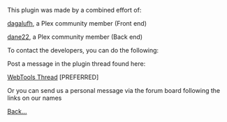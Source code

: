 This plugin was made by a combined effort of:

[dagalufh](https://forums.plex.tv/profile/dagalufh/), a Plex community member (Front end)

[dane22](https://forums.plex.tv/profile/dane22), a Plex community member (Back end)

To contact the developers, you can do the following:

Post a message in the plugin thread found here:

[WebTools Thread](https://forums.plex.tv/discussion/126254) [PREFERRED]

Or you can send us a personal message via the forum board following the links on our names


[Back...](https://github.com/dagalufh/WebTools.bundle/wiki)
